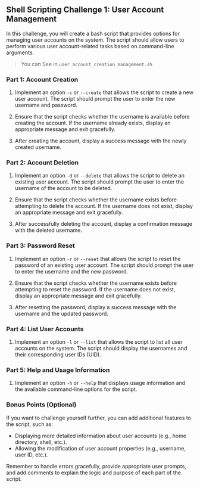 ## Shell Scripting Challenge 1: User Account Management 

In this challenge, you will create a bash script that provides options for managing user accounts on the system. The script should allow users to perform various user account-related tasks based on command-line arguments.

> You can See in `user_account_creation_management.sh`

### Part 1: Account Creation

1. Implement an option `-c` or `--create` that allows the script to create a new user account. The script should prompt the user to enter the new username and password.

2. Ensure that the script checks whether the username is available before creating the account. If the username already exists, display an appropriate message and exit gracefully.

3. After creating the account, display a success message with the newly created username.

### Part 2: Account Deletion

1. Implement an option `-d` or `--delete` that allows the script to delete an existing user account. The script should prompt the user to enter the username of the account to be deleted.

2. Ensure that the script checks whether the username exists before attempting to delete the account. If the username does not exist, display an appropriate message and exit gracefully.

3. After successfully deleting the account, display a confirmation message with the deleted username.

### Part 3: Password Reset

1. Implement an option `-r` or `--reset` that allows the script to reset the password of an existing user account. The script should prompt the user to enter the username and the new password.

2. Ensure that the script checks whether the username exists before attempting to reset the password. If the username does not exist, display an appropriate message and exit gracefully.

3. After resetting the password, display a success message with the username and the updated password.

### Part 4: List User Accounts

1. Implement an option `-l` or `--list` that allows the script to list all user accounts on the system. The script should display the usernames and their corresponding user IDs (UID).

### Part 5: Help and Usage Information

1. Implement an option `-h` or `--help` that displays usage information and the available command-line options for the script.

### Bonus Points (Optional)

If you want to challenge yourself further, you can add additional features to the script, such as:

- Displaying more detailed information about user accounts (e.g., home directory, shell, etc.).
- Allowing the modification of user account properties (e.g., username, user ID, etc.).

Remember to handle errors gracefully, provide appropriate user prompts, and add comments to explain the logic and purpose of each part of the script.
